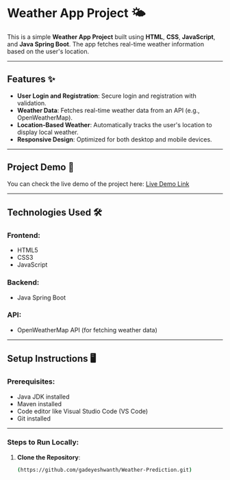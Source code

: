 # Weather App Project 🌤️

This is a simple **Weather App Project** built using **HTML**, **CSS**, **JavaScript**, and **Java Spring Boot**. The app fetches real-time weather information based on the user's location.

---

## Features ✨

- **User Login and Registration**: Secure login and registration with validation.
- **Weather Data**: Fetches real-time weather data from an API (e.g., OpenWeatherMap).
- **Location-Based Weather**: Automatically tracks the user's location to display local weather.
- **Responsive Design**: Optimized for both desktop and mobile devices.

---

## Project Demo 🚀

You can check the live demo of the project here:
[Live Demo Link](https://gadeyeshwanth.github.io/Weather-Prediction/)<!-- Replace # with your GitHub Pages link -->

---

## Technologies Used 🛠️

### Frontend:
- HTML5
- CSS3
- JavaScript

### Backend:
- Java Spring Boot

### API:
- OpenWeatherMap API (for fetching weather data)

---

## Setup Instructions 🖥️

### Prerequisites:
- Java JDK installed
- Maven installed
- Code editor like Visual Studio Code (VS Code)
- Git installed

---

### Steps to Run Locally:

1. **Clone the Repository**:
   ```bash
   (https://github.com/gadeyeshwanth/Weather-Prediction.git)

